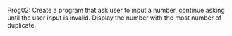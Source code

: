 Prog02: Create a program that ask user to input a number, continue asking until the user input is invalid. Display the number with the most number of duplicate.

